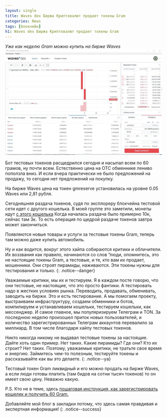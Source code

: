 ```yaml
---
layout: single
title: Waves dex Биржа Криптовалют продает токены Gram
categories: News
tags: [блокчейн]
h1: Waves dex Биржа Криптовалют продает токены Gram
---
```

*Уже как неделю Gram можно купить на бирже Waves*
![waves](/assets/images/news/waves.jpg)


Бот тестовых токенов расщедрился сегодня и насыпал всем по 60 грамов, ну почти всем. Естественно цена на ОТС обменнике лениво поползла вниз. И если вчера практически не было предложений на продажу, то сегодня нет предложений на покупку.

На бирже Waves цена на токен gmreserve установилась на уровне 0.05 Waves или  2,81 рубля. 

Сегодняшняя раздача токенов, судя по эксплореру блокчейна тестовой сети идет с другого кошелька. В моей группе это заметили, монеты идут [с этого кошелька](https://test.ton.org/testnet/account?account=EQDQhu0wSixXbqFIFUwoMzNdKUhMTtZMvQF8QTBlf1hwREf4)
Когда началась раздача было примерно 10к, сейчас там 3к. То есть операция по щедрой раздаче токенов завтра может закончиться. 

Появляются новые товары и услуги за тестовые токены Gram, теперь там можно даже купить автомобиль.

Ну и как водится, вокруг этого хайпа собираются критики и обличители. Их воззвания как правило, начинаются со слов “люди, опомнитесь, это не настоящие токены Gram, а тестовые, и те, кто вам их продает, мошенники. Они строят пирамиды, наживаются. Эти токены нужны для тестирования и только.
{: .notice--danger}

Уважаемые критики, мы их и тестируем. Я в каждом посте говорю, что они тестовые, не настоящие, что это просто фантики. А тестировать надо в жестких условиях рынка. Переводить, продавать, обменивать, заводить на биржи. Это и есть тестирование.
А мы помогаем проекту, выстраиваем инфраструктуру, создаем обменники и ботов, компилируем и устанавливаем кошельки, тестируем кошельки, как  мессенджер. И самое главное, мы популяризируем Телеграм и TON. За последнюю неделю произошел приток новых пользователей, и количество зарегистрированных Телеграм аккаунтов перевалило за миллиард. В том числе благодаря хайпу тестовых токенов.

 Никто никогда никому не выдавал тестовые токены за настоящие. Дайте хоть один пример. Нет таких. Какие пирамиды? Где они? Кто их строит? Нет таких. Поэтому, уважаемые критики, не тратьте свое время и энергию. Займитесь чем-то полезным, тестируйте токены и рассказывайте как вы это делаете.
{: .notice--ya}


Тестовый токен Gram ликвидный и его можно продать на бирже Waves, а если люди готовы платить (там бидов на сотни тысяч токенов) то он имеет свою цену. Неважно какую. 


P.S. Кто не в теме, здесь [пошаговая инструкция, как зарегистрировать кошелек и получить 60 Gram.](/news/gram/) 

Добавляйте мой блог в закладки потому, что здесь самая правдивая и экспертная информация!
{: .notice--success}